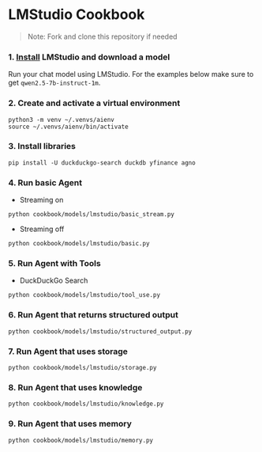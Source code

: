 # LMStudio Cookbook

> Note: Fork and clone this repository if needed

### 1. [Install](https://lmstudio.ai/) LMStudio and download a model

Run your chat model using LMStudio. For the examples below make sure to get `qwen2.5-7b-instruct-1m`.

### 2. Create and activate a virtual environment

```shell
python3 -m venv ~/.venvs/aienv
source ~/.venvs/aienv/bin/activate
```

### 3. Install libraries

```shell
pip install -U duckduckgo-search duckdb yfinance agno
```

### 4. Run basic Agent

- Streaming on

```shell
python cookbook/models/lmstudio/basic_stream.py
```

- Streaming off

```shell
python cookbook/models/lmstudio/basic.py
```

### 5. Run Agent with Tools

- DuckDuckGo Search

```shell
python cookbook/models/lmstudio/tool_use.py
```

### 6. Run Agent that returns structured output

```shell
python cookbook/models/lmstudio/structured_output.py
```

### 7. Run Agent that uses storage

```shell
python cookbook/models/lmstudio/storage.py
```

### 8. Run Agent that uses knowledge

```shell
python cookbook/models/lmstudio/knowledge.py
```

### 9. Run Agent that uses memory

```shell
python cookbook/models/lmstudio/memory.py
```

